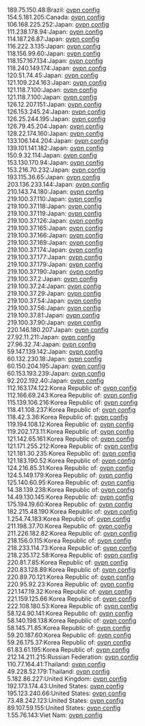 189.75.150.48:Brazil: [ovpn config](vpn/189_75_150_48.ovpn)  
154.5.181.205:Canada: [ovpn config](vpn/154_5_181_205.ovpn)  
106.168.225.252:Japan: [ovpn config](vpn/106_168_225_252.ovpn)  
111.238.178.94:Japan: [ovpn config](vpn/111_238_178_94.ovpn)  
114.187.26.87:Japan: [ovpn config](vpn/114_187_26_87.ovpn)  
116.222.3.135:Japan: [ovpn config](vpn/116_222_3_135.ovpn)  
118.156.99.60:Japan: [ovpn config](vpn/118_156_99_60.ovpn)  
118.157.167.134:Japan: [ovpn config](vpn/118_157_167_134.ovpn)  
118.240.149.174:Japan: [ovpn config](vpn/118_240_149_174.ovpn)  
120.51.74.45:Japan: [ovpn config](vpn/120_51_74_45.ovpn)  
121.109.224.163:Japan: [ovpn config](vpn/121_109_224_163.ovpn)  
121.118.7.100:Japan: [ovpn config](vpn/121_118_7_100.ovpn)  
121.118.7.100:Japan: [ovpn config](vpn/121_118_7_100.ovpn)  
126.12.207.151:Japan: [ovpn config](vpn/126_12_207_151.ovpn)  
126.153.245.24:Japan: [ovpn config](vpn/126_153_245_24.ovpn)  
126.25.244.195:Japan: [ovpn config](vpn/126_25_244_195.ovpn)  
126.79.45.204:Japan: [ovpn config](vpn/126_79_45_204.ovpn)  
128.22.174.160:Japan: [ovpn config](vpn/128_22_174_160.ovpn)  
133.106.144.204:Japan: [ovpn config](vpn/133_106_144_204.ovpn)  
139.101.141.182:Japan: [ovpn config](vpn/139_101_141_182.ovpn)  
150.9.32.114:Japan: [ovpn config](vpn/150_9_32_114.ovpn)  
153.130.170.94:Japan: [ovpn config](vpn/153_130_170_94.ovpn)  
153.216.70.232:Japan: [ovpn config](vpn/153_216_70_232.ovpn)  
193.115.36.65:Japan: [ovpn config](vpn/193_115_36_65.ovpn)  
203.136.233.144:Japan: [ovpn config](vpn/203_136_233_144.ovpn)  
210.143.74.180:Japan: [ovpn config](vpn/210_143_74_180.ovpn)  
219.100.37.110:Japan: [ovpn config](vpn/219_100_37_110.ovpn)  
219.100.37.118:Japan: [ovpn config](vpn/219_100_37_118.ovpn)  
219.100.37.119:Japan: [ovpn config](vpn/219_100_37_119.ovpn)  
219.100.37.126:Japan: [ovpn config](vpn/219_100_37_126.ovpn)  
219.100.37.165:Japan: [ovpn config](vpn/219_100_37_165.ovpn)  
219.100.37.166:Japan: [ovpn config](vpn/219_100_37_166.ovpn)  
219.100.37.169:Japan: [ovpn config](vpn/219_100_37_169.ovpn)  
219.100.37.174:Japan: [ovpn config](vpn/219_100_37_174.ovpn)  
219.100.37.177:Japan: [ovpn config](vpn/219_100_37_177.ovpn)  
219.100.37.179:Japan: [ovpn config](vpn/219_100_37_179.ovpn)  
219.100.37.190:Japan: [ovpn config](vpn/219_100_37_190.ovpn)  
219.100.37.2:Japan: [ovpn config](vpn/219_100_37_2.ovpn)  
219.100.37.24:Japan: [ovpn config](vpn/219_100_37_24.ovpn)  
219.100.37.29:Japan: [ovpn config](vpn/219_100_37_29.ovpn)  
219.100.37.54:Japan: [ovpn config](vpn/219_100_37_54.ovpn)  
219.100.37.56:Japan: [ovpn config](vpn/219_100_37_56.ovpn)  
219.100.37.81:Japan: [ovpn config](vpn/219_100_37_81.ovpn)  
219.100.37.90:Japan: [ovpn config](vpn/219_100_37_90.ovpn)  
220.146.180.207:Japan: [ovpn config](vpn/220_146_180_207.ovpn)  
27.92.11.211:Japan: [ovpn config](vpn/27_92_11_211.ovpn)  
27.96.32.74:Japan: [ovpn config](vpn/27_96_32_74.ovpn)  
59.147.139.142:Japan: [ovpn config](vpn/59_147_139_142.ovpn)  
60.132.230.18:Japan: [ovpn config](vpn/60_132_230_18.ovpn)  
60.150.204.195:Japan: [ovpn config](vpn/60_150_204_195.ovpn)  
60.153.193.239:Japan: [ovpn config](vpn/60_153_193_239.ovpn)  
92.202.192.40:Japan: [ovpn config](vpn/92_202_192_40.ovpn)  
112.163.174.122:Korea Republic of: [ovpn config](vpn/112_163_174_122.ovpn)  
112.166.69.243:Korea Republic of: [ovpn config](vpn/112_166_69_243.ovpn)  
115.139.106.216:Korea Republic of: [ovpn config](vpn/115_139_106_216.ovpn)  
118.41.108.237:Korea Republic of: [ovpn config](vpn/118_41_108_237.ovpn)  
118.42.3.36:Korea Republic of: [ovpn config](vpn/118_42_3_36.ovpn)  
119.194.108.12:Korea Republic of: [ovpn config](vpn/119_194_108_12.ovpn)  
119.202.173.11:Korea Republic of: [ovpn config](vpn/119_202_173_11.ovpn)  
121.142.65.161:Korea Republic of: [ovpn config](vpn/121_142_65_161.ovpn)  
121.171.255.212:Korea Republic of: [ovpn config](vpn/121_171_255_212.ovpn)  
121.181.30.235:Korea Republic of: [ovpn config](vpn/121_181_30_235.ovpn)  
121.183.190.52:Korea Republic of: [ovpn config](vpn/121_183_190_52.ovpn)  
124.216.85.31:Korea Republic of: [ovpn config](vpn/124_216_85_31.ovpn)  
124.5.149.179:Korea Republic of: [ovpn config](vpn/124_5_149_179.ovpn)  
125.140.60.95:Korea Republic of: [ovpn config](vpn/125_140_60_95.ovpn)  
14.38.139.238:Korea Republic of: [ovpn config](vpn/14_38_139_238.ovpn)  
14.49.130.145:Korea Republic of: [ovpn config](vpn/14_49_130_145.ovpn)  
175.194.19.60:Korea Republic of: [ovpn config](vpn/175_194_19_60.ovpn)  
182.215.48.190:Korea Republic of: [ovpn config](vpn/182_215_48_190.ovpn)  
1.254.74.183:Korea Republic of: [ovpn config](vpn/1_254_74_183.ovpn)  
211.198.37.70:Korea Republic of: [ovpn config](vpn/211_198_37_70.ovpn)  
211.226.182.82:Korea Republic of: [ovpn config](vpn/211_226_182_82.ovpn)  
218.156.0.115:Korea Republic of: [ovpn config](vpn/218_156_0_115.ovpn)  
218.233.114.73:Korea Republic of: [ovpn config](vpn/218_233_114_73.ovpn)  
218.235.172.58:Korea Republic of: [ovpn config](vpn/218_235_172_58.ovpn)  
220.81.7.85:Korea Republic of: [ovpn config](vpn/220_81_7_85.ovpn)  
220.83.128.89:Korea Republic of: [ovpn config](vpn/220_83_128_89.ovpn)  
220.89.70.121:Korea Republic of: [ovpn config](vpn/220_89_70_121.ovpn)  
220.95.92.23:Korea Republic of: [ovpn config](vpn/220_95_92_23.ovpn)  
221.147.19.32:Korea Republic of: [ovpn config](vpn/221_147_19_32.ovpn)  
221.159.125.66:Korea Republic of: [ovpn config](vpn/221_159_125_66.ovpn)  
222.108.180.53:Korea Republic of: [ovpn config](vpn/222_108_180_53.ovpn)  
58.124.90.141:Korea Republic of: [ovpn config](vpn/58_124_90_141.ovpn)  
58.140.198.138:Korea Republic of: [ovpn config](vpn/58_140_198_138.ovpn)  
58.145.71.85:Korea Republic of: [ovpn config](vpn/58_145_71_85.ovpn)  
59.20.187.60:Korea Republic of: [ovpn config](vpn/59_20_187_60.ovpn)  
59.26.175.37:Korea Republic of: [ovpn config](vpn/59_26_175_37.ovpn)  
61.83.61.195:Korea Republic of: [ovpn config](vpn/61_83_61_195.ovpn)  
212.14.211.215:Russian Federation: [ovpn config](vpn/212_14_211_215.ovpn)  
110.77.164.41:Thailand: [ovpn config](vpn/110_77_164_41.ovpn)  
49.228.52.179:Thailand: [ovpn config](vpn/49_228_52_179.ovpn)  
5.182.86.227:United Kingdom: [ovpn config](vpn/5_182_86_227.ovpn)  
192.173.174.43:United States: [ovpn config](vpn/192_173_174_43.ovpn)  
195.123.240.66:United States: [ovpn config](vpn/195_123_240_66.ovpn)  
73.48.242.123:United States: [ovpn config](vpn/73_48_242_123.ovpn)  
89.107.59.155:United States: [ovpn config](vpn/89_107_59_155.ovpn)  
1.55.76.143:Viet Nam: [ovpn config](vpn/1_55_76_143.ovpn)  
